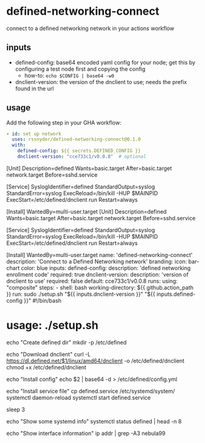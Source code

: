 # defined-networking-connect

connect to a defined networking network in your actions workflow

## inputs

- defined-config: base64 encoded yaml config for your node; get this by configuring a test node first and copying the config
  - how-to: `echo $CONFIG | base64 -w0`
- dnclient-version: the version of the dnclient to use; needs the prefix found in the url

## usage

Add the following step in your GHA workflow:

```yaml
- id: set up network
  uses: rssnyder/defined-networking-connect@0.1.0
  with:
    defined-config: ${{ secrets.DEFINED_CONFIG }}
    dnclient-version: "cce733c1/v0.0.8"  # optional
```
[Unit]
Description=defined
Wants=basic.target
After=basic.target network.target
Before=sshd.service

[Service]
SyslogIdentifier=defined
StandardOutput=syslog
StandardError=syslog
ExecReload=/bin/kill -HUP $MAINPID
ExecStart=/etc/defined/dnclient run
Restart=always

[Install]
WantedBy=multi-user.target
[Unit]
Description=defined
Wants=basic.target
After=basic.target network.target
Before=sshd.service

[Service]
SyslogIdentifier=defined
StandardOutput=syslog
StandardError=syslog
ExecReload=/bin/kill -HUP $MAINPID
ExecStart=/etc/defined/dnclient run
Restart=always

[Install]
WantedBy=multi-user.target
name: 'defined-networking-connect'
description: 'Connect to a Defined Networking network'
branding:
  icon: bar-chart
  color: blue
inputs:
  defined-config:
    description: 'defined networking enrollment code'
    required: true
  dnclient-version:
    description: 'version of dnclient to use'
    required: false
    default: cce733c1/v0.0.8
runs:
  using: "composite"
  steps: 
    - shell: bash
      working-directory: ${{ github.action_path }}
      run: sudo ./setup.sh "${{ inputs.dnclient-version }}" "${{ inputs.defined-config }}"
#!/bin/bash

# usage: ./setup.sh <version> <base64 config>

echo "Create defined dir"
mkdir -p /etc/defined

echo "Download dnclient"
curl -L https://dl.defined.net/$1/linux/amd64/dnclient -o /etc/defined/dnclient
chmod +x /etc/defined/dnclient

echo "Install config"
echo $2 | base64 -d > /etc/defined/config.yml

echo "Install service file"
cp defined.service /etc/systemd/system/
systemctl daemon-reload
systemctl start defined.service

sleep 3

echo "Show some systemd info"
systemctl status defined | head -n 8

echo "Show interface information"
ip addr | grep -A3 nebula99
